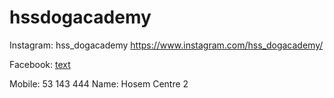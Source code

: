 # hssdogacademy

Instagram:
hss_dogacademy
https://www.instagram.com/hss_dogacademy/


Facebook:
[text](https://www.facebook.com/aigles.noir.2025)

Mobile: 53 143 444
Name: Hosem Centre 2

